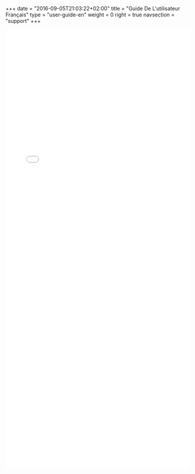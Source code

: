 +++
date = "2016-09-05T21:03:22+02:00"
title = "Guide De L'utilisateur Français"
type = "user-guide-en"
weight = 0
right = true
navsection = "support"
+++

<embed type="application/pdf" width="100%" height="1200px" src="/pdf/Manjaro-User-Guide-French.pdf"></embed>
